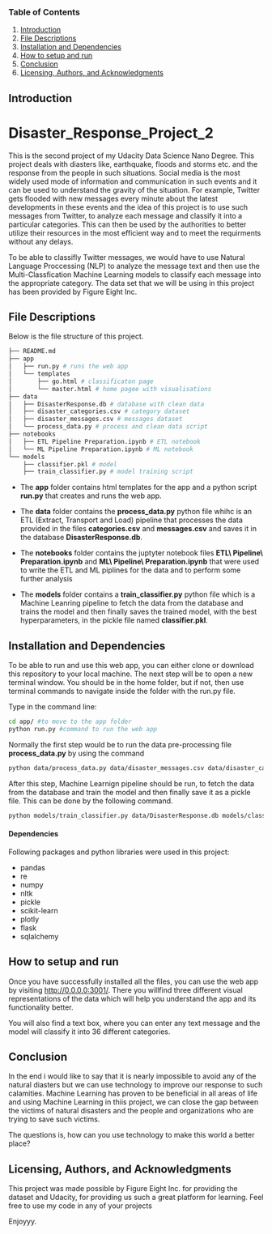 ### Table of Contents

1. [Introduction](#introduction)
2. [File Descriptions](#descriptions)
3. [Installation and Dependencies](#installation)
4. [How to setup and run](#setup)
5. [Conclusion](#conclusion)
6. [Licensing, Authors, and Acknowledgments](#licensing)

## Introduction<a name="introduction"></a>
# Disaster_Response_Project_2
This is the second project of my Udacity Data Science Nano Degree. This project deals with diasters like, earthquake, floods and storms etc. and the response from the people in such situations. Social media is the most widely used mode of information and communication in such events and it can be used to understand the gravity of the situation. For example, Twitter gets flooded with new messages every minute about the latest developments in these events and the idea of this project is to use such messages from Twitter, to analyze each message and classify it into a particular categories. This can then be used by the authorities to better utilize their resources in the most efficient way and to meet the requirments without any delays. 

To be able to classifly Twitter messages, we would have to use Natural Language Proccessing (NLP) to analyze the message text and then use the Multi-Classfication Machine Learning models to classify each message into the appropriate category. 
The data set that we will be using in this project has been provided by Figure Eight Inc.


## File Descriptions<a name="descriptions"></a>

Below is the file structure of this project.

```bash
├── README.md
├── app
│   ├── run.py # runs the web app
│   └── templates 
│       ├── go.html # classificaton page
│       └── master.html # home pagee with visualisations
├── data
│   ├── DisasterResponse.db # database with clean data
│   ├── disaster_categories.csv # category dataset
│   ├── disaster_messages.csv # messages dataset
│   └── process_data.py # process and clean data script
├── notebooks
│   ├── ETL Pipeline Preparation.ipynb # ETL notebook
│   └── ML Pipeline Preparation.ipynb # ML notebook
└── models
    ├── classifier.pkl # model
    ├── train_classifier.py # model training script
```   

- The **app** folder contains html templates for the app and a python script **run.py** that creates and runs the web app.

- The **data** folder contains the **process_data.py** python file whihc is an ETL (Extract, Transport and Load) pipeline that processes the data provided in the files **categories.csv** and **messages.csv**  and saves it in the database **DisasterResponse.db**.

- The **notebooks** folder contains the juptyter notebook files **ETL\ Pipeline\ Preparation.ipynb** and **ML\ Pipeline\ Preparation.ipynb** that were used to write the ETL and ML piplines for the data and to perform some further analysis 

- The **models** folder contains a **train_classifier.py** python file which is a Machine Leanring pipeline to fetch the data from the database and trains the model and then finally saves the trained model, with the best hyperparameters, in the pickle file named **classifier.pkl**.


## Installation and Dependencies<a name="Installation"></a>

To be able to run and use this web app, you can either clone or download this repository to your local machine.
The next step will be to open a new terminal window. You should be in the home folder, but if not, then use terminal commands to navigate inside the folder with the run.py file.

Type in the command line:

```bash 
cd app/ #to move to the app folder
python run.py #command to run the web app
```
Normally the first step would be to run the data pre-processing file **process_data.py** by using the command 

```bash
python data/process_data.py data/disaster_messages.csv data/disaster_categories.csv data/DisasterResponse.db #run the ETL pipeline and saves the data in the database

```
After this step, Machine Learnign pipeline should be run, to fetch the data from the database and train the model and then finally save it as a pickle file. This can be done by the following command.

```bash
python models/train_classifier.py data/DisasterResponse.db models/classifier.pkl #command to run the machine learnign pipeline and train the model.

```

#### Dependencies

Following packages and python libraries were used in this project:
- pandas
- re
- numpy
- nltk
- pickle
- scikit-learn
- plotly
- flask
- sqlalchemy

## How to setup and run<a name="setup"></a>

Once you have successfully installed all the files, you can use the web app by visiting http://0.0.0.0:3001/.
There you willfind three different visual representations of the data which will help you understand the app and its functionality better. 

You will also find a text box, where you can enter any text message and the model will classify it into 36 different categories. 

## Conclusion<a name="conclusion"></a>
In the end i would like to say that it is nearly impossible to avoid any of the natural diasters but we can use technology to improve our response to such calamities. Machine Learning has proven to be beneficial in all areas of life and using Machine Learning in thiis project, we can close the gap between the victims of natural disasters and the people and organizations who are trying to save such victims. 

The questions is, how can you use technology to make this world a better place?


## Licensing, Authors, and Acknowledgments<a name="licensing"></a>

This project was made possible by Figure Eight Inc. for providing the dataset and Udacity, for providing us such a great platform for learning.
Feel free to use my code in any of your projects

Enjoyyy.


